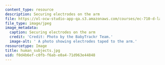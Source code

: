 ```yaml
---
content_type: resource
description: Securing electrodes on the arm
file: https://ol-ocw-studio-app-qa.s3.amazonaws.com/courses/ec-710-d-lab-medical-technologies-for-the-developing-world-spring-2010/f0d4b6efc0fbf6abe0a471d963e44848_human_subjects.jpg
file_type: image/jpeg
image_metadata:
  caption: Securing electrodes on the arm
  credit: 'Credit: Photo by the BabyTrackr Team.'
  image-alt: ' A photo showing electrodes taped to the arm.'
resourcetype: Image
title: human_subjects.jpg
uid: f0d4b6ef-c0fb-f6ab-e0a4-71d963e44848
---
```

